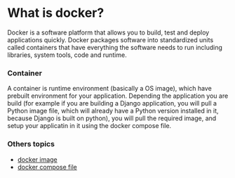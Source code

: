 # What is docker?

Docker is a software platform that allows you to build, test and deploy applications quickly. Docker packages software into standardized units called containers that have everything the software needs to run including libraries, system tools, code and runtime. 

### Container

A container is runtime environment (basically a OS image), which have prebuilt environment for your application. Depending the application you are build (for example if you are building a Django application, you will pull a Python image file, which will already have a Python version installed in it, because Django is built on python), you will pull the required image, and setup your applicatin in it using the docker compose file.


### Others topics

- [docker image](https://)
- [docker compose file](https://)